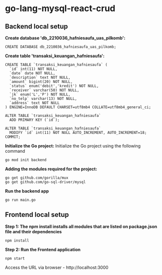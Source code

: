 # go-lang-mysql-react-crud

## Backend local setup

**Create database 'db_2210036_hafniesaufa_uas_pilkomb':**
```
CREATE DATABASE db_2210036_hafniesaufa_uas_pilkomb;
```


**Create table 'transaksi_keuangan_hafniesaufa':**
```
CREATE TABLE `transaksi_keuangan_hafniesaufa` (
  `id` int(11) NOT NULL,
  `date` date NOT NULL,
  `description` text NOT NULL,
  `amount` bigint(20) NOT NULL,
  `status` enum('debit','kredit') NOT NULL,
  `receiver` varchar(50) NOT NULL,
  `jk` enum('L','P') NOT NULL,
  `no_telp` varchar(13) NOT NULL,
  `address` text NOT NULL
) ENGINE=InnoDB DEFAULT CHARSET=utf8mb4 COLLATE=utf8mb4_general_ci;

ALTER TABLE `transaksi_keuangan_hafniesaufa`
  ADD PRIMARY KEY (`id`);

ALTER TABLE `transaksi_keuangan_hafniesaufa`
  MODIFY `id` int(11) NOT NULL AUTO_INCREMENT, AUTO_INCREMENT=18;
COMMIT;
```
**Initialize the Go project:**
Initialize the Go project using the following command
```
go mod init backend
```

**Adding the modules required for the project:**
```
go get github.com/gorilla/mux
go get github.com/go-sql-driver/mysql
```
**Run the backend app**
```
go run main.go
```

## Frontend local setup

**Step 1: The npm install installs all modules that are listed on package.json file and their 
            dependencies**
```
npm install
```

**Step 2: Run the Frontend application**
```
npm start
```
Access the URL via browser - http://localhost:3000
